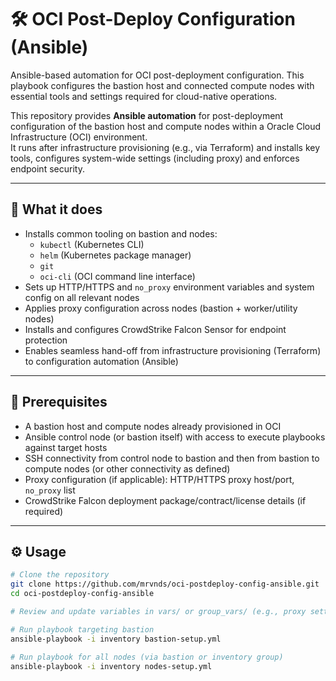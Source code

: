 # 🛠️ OCI Post-Deploy Configuration (Ansible)
Ansible-based automation for OCI post-deployment configuration. This playbook configures the bastion host and connected compute nodes with essential tools and settings required for cloud-native operations.

This repository provides **Ansible automation** for post-deployment configuration of the bastion host and compute nodes within a Oracle Cloud Infrastructure (OCI) environment.  
It runs after infrastructure provisioning (e.g., via Terraform) and installs key tools, configures system-wide settings (including proxy) and enforces endpoint security.

---

## 🚀 What it does

- Installs common tooling on bastion and nodes:
  - `kubectl` (Kubernetes CLI)
  - `helm` (Kubernetes package manager)
  - `git`
  - `oci-cli` (OCI command line interface)
- Sets up HTTP/HTTPS and `no_proxy` environment variables and system config on all relevant nodes  
- Applies proxy configuration across nodes (bastion + worker/utility nodes)  
- Installs and configures CrowdStrike Falcon Sensor for endpoint protection  
- Enables seamless hand-off from infrastructure provisioning (Terraform) to configuration automation (Ansible)

---

## 🔧 Prerequisites

- A bastion host and compute nodes already provisioned in OCI  
- Ansible control node (or bastion itself) with access to execute playbooks against target hosts  
- SSH connectivity from control node to bastion and then from bastion to compute nodes (or other connectivity as defined)  
- Proxy configuration (if applicable): HTTP/HTTPS proxy host/port, `no_proxy` list  
- CrowdStrike Falcon deployment package/contract/license details (if required)  

---

## ⚙️ Usage

```bash
# Clone the repository
git clone https://github.com/mrvnds/oci-postdeploy-config-ansible.git
cd oci-postdeploy-config-ansible

# Review and update variables in vars/ or group_vars/ (e.g., proxy settings, target hosts, CrowdStrike parameters)

# Run playbook targeting bastion
ansible-playbook -i inventory bastion-setup.yml

# Run playbook for all nodes (via bastion or inventory group)
ansible-playbook -i inventory nodes-setup.yml